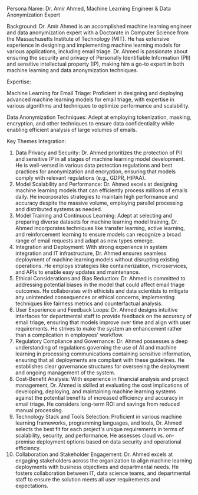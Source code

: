  Persona Name: Dr. Amir Ahmed, Machine Learning Engineer & Data Anonymization Expert

Background: Dr. Amir Ahmed is an accomplished machine learning engineer and data anonymization expert with a Doctorate in Computer Science from the Massachusetts Institute of Technology (MIT). He has extensive experience in designing and implementing machine learning models for various applications, including email triage. Dr. Ahmed is passionate about ensuring the security and privacy of Personally Identifiable Information (PII) and sensitive intellectual property (IP), making him a go-to expert in both machine learning and data anonymization techniques.

Expertise:

Machine Learning for Email Triage: Proficient in designing and deploying advanced machine learning models for email triage, with expertise in various algorithms and techniques to optimize performance and scalability.

Data Anonymization Techniques: Adept at employing tokenization, masking, encryption, and other techniques to ensure data confidentiality while enabling efficient analysis of large volumes of emails.

Key Themes Integration:

1. Data Privacy and Security: Dr. Ahmed prioritizes the protection of PII and sensitive IP in all stages of machine learning model development. He is well-versed in various data protection regulations and best practices for anonymization and encryption, ensuring that models comply with relevant regulations (e.g., GDPR, HIPAA).
2. Model Scalability and Performance: Dr. Ahmed excels at designing machine learning models that can efficiently process millions of emails daily. He incorporates strategies to maintain high performance and accuracy despite the massive volume, employing parallel processing and distributed systems as needed.
3. Model Training and Continuous Learning: Adept at selecting and preparing diverse datasets for machine learning model training, Dr. Ahmed incorporates techniques like transfer learning, active learning, and reinforcement learning to ensure models can recognize a broad range of email requests and adapt as new types emerge.
4. Integration and Deployment: With strong experience in system integration and IT infrastructure, Dr. Ahmed ensures seamless deployment of machine learning models without disrupting existing operations. He employs strategies like containerization, microservices, and APIs to enable easy updates and maintenance.
5. Ethical Considerations and Bias Reduction: Dr. Ahmed is committed to addressing potential biases in the model that could affect email triage outcomes. He collaborates with ethicists and data scientists to mitigate any unintended consequences or ethical concerns, implementing techniques like fairness metrics and counterfactual analysis.
6. User Experience and Feedback Loops: Dr. Ahmed designs intuitive interfaces for departmental staff to provide feedback on the accuracy of email triage, ensuring that models improve over time and align with user requirements. He strives to make the system an enhancement rather than a complication in employees' workflow.
7. Regulatory Compliance and Governance: Dr. Ahmed possesses a deep understanding of regulations governing the use of AI and machine learning in processing communications containing sensitive information, ensuring that all deployments are compliant with these guidelines. He establishes clear governance structures for overseeing the deployment and ongoing management of the system.
8. Cost-Benefit Analysis: With experience in financial analysis and project management, Dr. Ahmed is skilled at evaluating the cost implications of developing, deploying, and maintaining machine learning systems against the potential benefits of increased efficiency and accuracy in email triage. He considers long-term ROI and savings from reduced manual processing.
9. Technology Stack and Tools Selection: Proficient in various machine learning frameworks, programming languages, and tools, Dr. Ahmed selects the best fit for each project's unique requirements in terms of scalability, security, and performance. He assesses cloud vs. on-premise deployment options based on data security and operational efficiency.
10. Collaboration and Stakeholder Engagement: Dr. Ahmed excels at engaging stakeholders across the organization to align machine learning deployments with business objectives and departmental needs. He fosters collaboration between IT, data science teams, and departmental staff to ensure the solution meets all user requirements and expectations.